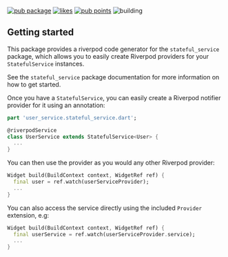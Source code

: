 [![pub package](https://img.shields.io/pub/v/riverpod_stateful_service_generator.svg?label=riverpod_stateful_service_generator&color=blue)](https://pub.dev/packages/riverpod_stateful_service_generator)
[![likes](https://img.shields.io/pub/likes/riverpod_stateful_service_generator?logo=dart)](https://pub.dev/packages/riverpod_stateful_service_generator/score)
[![pub points](https://img.shields.io/pub/points/riverpod_stateful_service_generator?logo=dart)](https://pub.dev/packages/riverpod_stateful_service_generator/score)
![building](https://github.com/tjarvstrand/stateful_service/workflows/stateful_service/badge.svg)

## Getting started

This package provides a riverpod code generator for the `stateful_service` package, which allows you 
to easily create Riverpod providers for your `StatefulService` instances.

See the `stateful_service` package documentation for more information on how to get started.

Once you have a `StatefulService`, you can easily create a Riverpod notifier provider for it using 
an annotation:

```dart
part 'user_service.stateful_service.dart';

@riverpodService
class UserService extends StatefulService<User> {
  ...
}
```

You can then use the provider as you would any other Riverpod provider:

```dart
Widget build(BuildContext context, WidgetRef ref) {
  final user = ref.watch(userServiceProvider);
  ...
}
```

You can also access the service directly using the included `Provider` extension, e.g:

```dart
Widget build(BuildContext context, WidgetRef ref) {
  final userService = ref.watch(userServiceProvider.service);
  ...
}
```
